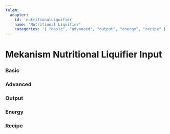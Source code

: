 ```yaml
---
telem:
  adapter:
    id: 'nutritionalLiquifier'
    name: 'Nutritional Liquifier'
    categories: '{ "basic", "advanced", "output", "energy", "recipe" }'
---
```


<script setup>
  import { data as metrics } from './common/metrics.data.ts'
</script>

# Mekanism Nutritional Liquifier Input <RepoLink path="lib/input/mekanism/NutritionalLiquifierInputAdapter.lua" />

<!--@include: ./common/preamble.md -->

### Basic

<MetricTable
  prefix="mekliquifier:"
  :metrics="[
    { name: 'input_count',                value: '0 - inf',   unit: 'item'  },
    { name: 'output_filled_percentage',   value: '0.0 - 1.0'                },
    { name: 'container_fill_item_count',  value: '0 - inf',   unit: 'item'  },
    { name: 'output_item_count',          value: '0 - inf',   unit: 'item'  },
    { name: 'energy_usage',               value: '0.0 - inf', unit: 'FE/t'  },
    ...metrics.genericMachine.basic
  ]"
/>

### Advanced

<MetricTable
  prefix="mekliquifier:"
  :metrics="[
    ...metrics.genericMachine.advanced
  ]"
/>

### Output

<MetricTable
  prefix="mekliquifier:"
  :metrics="[
    { name: 'output',           value: '0.0 - inf', unit: 'B' },
    { name: 'output_capacity',  value: '0.0 - inf', unit: 'B' },
    { name: 'output_needed',    value: '0.0 - inf', unit: 'B' }
  ]"
/>

### Energy

<MetricTable
  prefix="mekliquifier:"
  :metrics="[
    ...metrics.genericMachine.energy
  ]"
/>

### Recipe

<MetricTable
  prefix="mekliquifier:"
  :metrics="[
    ...metrics.recipeProgress.recipe
  ]"
/>